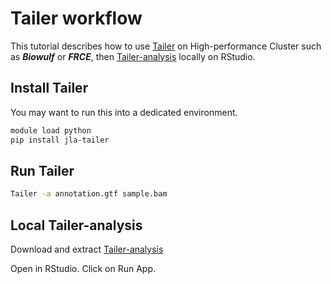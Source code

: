 # Tailer workflow

This tutorial describes how to use [Tailer](https://github.com/TimNicholsonShaw/tailer) on High-performance Cluster such as ***Biowulf*** or ***FRCE***, then [Tailer-analysis](https://github.com/TimNicholsonShaw/tailer-analysis) locally on RStudio.



## Install Tailer

You may want to run this into a dedicated environment.

```BASH
module load python
pip install jla-tailer
```


## Run Tailer

```BASH
Tailer -a annotation.gtf sample.bam
```


## Local Tailer-analysis

Download and extract [Tailer-analysis](https://hpc.nih.gov/~RBL_NCI/tailer-analysis-local.zip)

Open in RStudio. Click on Run App.




